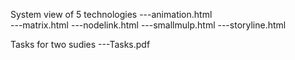 System view of 5 technologies
---animation.html    
---matrix.html 
---nodelink.html
---smallmulp.html
---storyline.html

Tasks for two sudies
---Tasks.pdf

